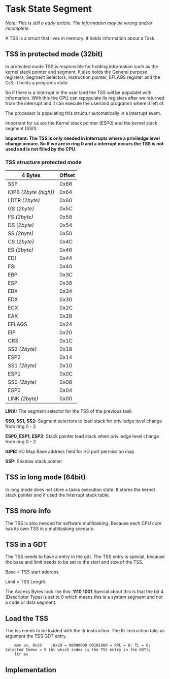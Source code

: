 # Task State Segment
*Note: This is still a early article. The information may be wrong and/or incomplete.*

A TSS is a struct that lives in memory. It holds information about a Task.

## TSS in protected mode (32bit)
In protected mode TSS is responsible for holding information such as the kernel stack pointer and segment.
It also holds the General purpose registers, Segment Selectors, Instruction pointer, EFLAGS register and the Cr3. It holds a programs state

So if there is a interrupt in the user land the TSS will be populatet with information. With this the CPU can repopulate its registers after we returned from the interrupt and it can execute the userland programm where it left of.

The processor is populating this structur automatically in a interrupt event.

Important for us are the Kernel stack pointer (ESP0) and the kernel stack segment (SS0). 

**Important: The TSS is only needed in interrupts where a priviledge level change occure. So If we are in ring 0 and a interrupt occurs the TSS is not used and is not filled by the CPU.**

### TSS structure protected mode
| 4 Bytes | Offset |
| ------ | ------ | 
| SSP | 0x68 |
| IOPB *(2byte (high))* | 0x64 |
| LDTR *(2byte)* | 0x60 |
| GS *(2byte)* | 0x5C |
| FS *(2byte)* | 0x58 |
| DS *(2byte)* | 0x54 |
| SS *(2byte)* | 0x50 |
| CS *(2byte)* | 0x4C |
| ES *(2byte)* | 0x48 |
| EDI | 0x44 |
| ESI | 0x40 |
| EBP | 0x3C |
| ESP | 0x38 |
| EBX | 0x34 |
| EDX | 0x30 |
| ECX | 0x2C |
| EAX | 0x28 |
| EFLAGS | 0x24 |
| EIP | 0x20 |
| CR3 | 0x1C |
| SS2 *(2byte)* | 0x18 |
| ESP2 | 0x14 |
| SS1 *(2byte)* | 0x10 |
| ESP1 | 0x0C |
| SS0 *(2byte)* | 0x08 |
| ESP0 | 0x04 |
| LINK *(2byte)* | 0x00 |

**LINK:** The segment selector for the TSS of the previous task

**SS0, SS1, SS2:** Segment selectors to load stack for priviledge level change from ring 0 - 2

**ESP0, ESP1, ESP2:** Stack pointer load stack when priviledge level change from ring 0 - 2

**IOPB:** I/O Map Base address field for I/O port permission map

**SSP:** Shadow stack pointer

## TSS in long mode (64bit)
In long mode does not store a tasks execution state. It stores the kernel stack pointer and if used the Interrupt stack table.

## TSS more info
The TSS is also needed for software multitasking. Because each CPU core has its own TSS in a multitasking scenario.

## TSS in a GDT
The TSS needs to have a entry in the gdt. The TSS entry is special, because the base and limit needs to be set to the start and size of the TSS.

Base = TSS start address.

Limit = TSS Length.

The Access Bytes look like this: **1110 1001** 
Special about this is that the bit 4 (Descriptor Type) is set to 0 which means this is a system segment and not a code or data segment.

## Load the TSS
The tss needs to be loaded with the ltr instruction. The ltr instruction taks as argument the TSS GDT entry.
``` assembly
    mov ax, 0x28 	;0x28 = 00000000 00101000 = RPL = 0; TL = 0; Selected Index = 5 (At which index is the TSS entry in the GDT);
    ltr ax
```

## Implementation  